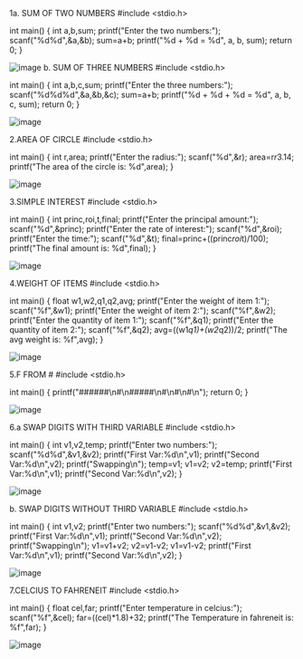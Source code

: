 1a. SUM OF TWO NUMBERS
#include <stdio.h>

int main()
{
    int a,b,sum;
    printf("Enter the two numbers:");
    scanf("%d%d",&a,&b);
    sum=a+b;
    printf("%d + %d = %d", a, b, sum);
    return 0;
}

![image](https://user-images.githubusercontent.com/93079062/192942392-3b071762-7332-4f6a-9f4b-f5c25d5c4492.png)
b. SUM OF THREE NUMBERS 
#include <stdio.h>

int main()
{
    int a,b,c,sum;
    printf("Enter the three numbers:");
    scanf("%d%d%d",&a,&b,&c);
    sum=a+b;
    printf("%d + %d + %d = %d", a, b, c, sum);
    return 0;
}

![image](https://user-images.githubusercontent.com/93079062/192942451-772779df-8c52-4157-9f7b-867ecdb23e09.png)

2.AREA OF CIRCLE
#include <stdio.h>

int main()
{
    int r,area;
    printf("Enter the radius:");
    scanf("%d",&r);
    area=r*r*3.14;
    printf("The area of the circle is: %d",area);
}

![image](https://user-images.githubusercontent.com/93079062/192942495-9861f4db-96c0-489d-8e63-68f19b401919.png)

3.SIMPLE INTEREST
#include <stdio.h>

int main()
{
    int princ,roi,t,final;
    printf("Enter the principal amount:");
    scanf("%d",&princ);
    printf("Enter the rate of interest:");
    scanf("%d",&roi);
    printf("Enter the time:");
    scanf("%d",&t);
    final=princ+((princ*roi*t)/100);
    printf("The final amount is: %d",final);
}

![image](https://user-images.githubusercontent.com/93079062/192943387-375ed2be-c6df-42d4-8c69-d5bf5a5179d8.png)

4.WEIGHT OF ITEMS
#include <stdio.h>

int main()
{
    float w1,w2,q1,q2,avg;
    printf("Enter the weight of item 1:");
    scanf("%f",&w1);
    printf("Enter the weight of item 2:");
    scanf("%f",&w2);
    printf("Enter the quantity of item 1:");
    scanf("%f",&q1);
    printf("Enter the quantity of item 2:");
    scanf("%f",&q2);
    avg=((w1*q1)+(w2*q2))/2;
    printf("The avg weight is: %f",avg);
}

![image](https://user-images.githubusercontent.com/93079062/192943450-e6111e38-724a-4922-88d0-dd56ac4314bc.png)

5.F FROM #
#include <stdio.h>

int main()
{
    printf("######\n#\n#####\n#\n#\n#\n");
    return 0;
}

![image](https://user-images.githubusercontent.com/93079062/192943493-246d7858-b130-4d1c-bc2c-d7e7daf2b6e6.png)

6.a SWAP DIGITS WITH THIRD VARIABLE
#include <stdio.h>

int main()
{
    int v1,v2,temp;
    printf("Enter two numbers:");
    scanf("%d%d",&v1,&v2);
    printf("First Var:%d\n",v1);
    printf("Second Var:%d\n",v2);
    printf("Swapping\n");
    temp=v1;
    v1=v2;
    v2=temp;
    printf("First Var:%d\n",v1);
    printf("Second Var:%d\n",v2);
}

![image](https://user-images.githubusercontent.com/93079062/192943561-38e81dc7-2564-40a8-8b32-a3009a04caff.png)

b. SWAP DIGITS WITHOUT THIRD VARIABLE
#include <stdio.h>

int main()
{
    int v1,v2;
    printf("Enter two numbers:");
    scanf("%d%d",&v1,&v2);
    printf("First Var:%d\n",v1);
    printf("Second Var:%d\n",v2);
    printf("Swapping\n");
    v1=v1+v2;
    v2=v1-v2;
    v1=v1-v2;
    printf("First Var:%d\n",v1);
    printf("Second Var:%d\n",v2);
}

![image](https://user-images.githubusercontent.com/93079062/192943636-a2cb6c02-25cc-49e6-a021-2333df47c7dd.png)

7.CELCIUS TO FAHRENEIT
#include <stdio.h>

int main()
{
    float cel,far;
    printf("Enter temperature in celcius:");
    scanf("%f",&cel);
    far=((cel)*1.8)+32;
    printf("The Temperature in fahreneit is: %f",far);
}

![image](https://user-images.githubusercontent.com/93079062/192943677-248d7e3d-3321-4339-8c8c-9a43baae3e1a.png)
